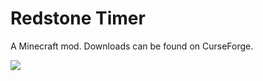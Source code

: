 # Redstone Timer

A Minecraft mod. Downloads can be found on CurseForge.

![](https://i.imgur.com/Mlxi8cy.png)
